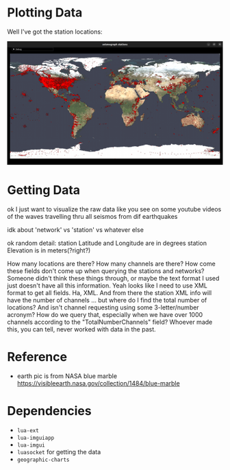 # Plotting Data

Well I've got the station locations:

![](sensor-locations.png)

# Getting Data

ok I just want to visualize the raw data like you see on some youtube videos of the waves travelling thru all seismos from dif earthquakes

idk about 'network' vs 'station' vs whatever else

ok random detail: station Latitude and Longitude are in degrees
station Elevation is in meters(?right?)

How many locations are there?
How many channels are there?
How come these fields don't come up when querying the stations and networks?
Someone didn't think these things through, or maybe the text format I used just doesn't have all this information.
Yeah looks like I need to use XML format to get all fields.  Ha, XML.
And from there the station XML info will have the number of channels ... but where do I find the total number of locations?
And isn't channel requesting using some 3-letter/number acronym?  How do we query that, especially when we have over 1000 channels according to the "TotalNumberChannels" field?
Whoever made this, you can tell, never worked with data in the past.

# Reference

- earth pic is from NASA blue marble https://visibleearth.nasa.gov/collection/1484/blue-marble

# Dependencies

- `lua-ext`
- `lua-imguiapp`
- `lua-imgui`
- `luasocket` for getting the data
- `geographic-charts`
